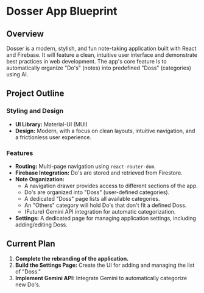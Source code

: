 # Dosser App Blueprint

## Overview

Dosser is a modern, stylish, and fun note-taking application built with React and Firebase. It will feature a clean, intuitive user interface and demonstrate best practices in web development. The app's core feature is to automatically organize "Do's" (notes) into predefined "Doss" (categories) using AI.

## Project Outline

### Styling and Design

*   **UI Library:** Material-UI (MUI)
*   **Design:** Modern, with a focus on clean layouts, intuitive navigation, and a frictionless user experience.

### Features

*   **Routing:** Multi-page navigation using `react-router-dom`.
*   **Firebase Integration:** Do's are stored and retrieved from Firestore.
*   **Note Organization:**
    *   A navigation drawer provides access to different sections of the app.
    *   Do's are organized into "Doss" (user-defined categories).
    *   A dedicated "Doss" page lists all available categories.
    *   An "Others" category will hold Do's that don't fit a defined Doss.
    *   (Future) Gemini API integration for automatic categorization.
*   **Settings:** A dedicated page for managing application settings, including adding/editing Doss.

## Current Plan

1.  **Complete the rebranding of the application.**
2.  **Build the Settings Page:** Create the UI for adding and managing the list of "Doss."
3.  **Implement Gemini API:** Integrate Gemini to automatically categorize new Do's.
